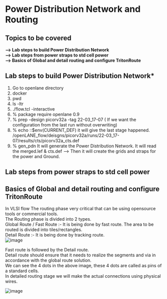 # Power Distribution Network and Routing  
##  Topics to be covered
**--> Lab steps to build Power Distribution Network**   
**--> Lab steps from power straps to std cell power**    
**--> Basics of Global and detail routing and configure TritonRoute**



## Lab steps to build Power Distribution Network*

1. Go to openlane directory
2. docker     
3. pwd   
4. ls -ltr   
5. ./flow.tcl -interactive    
6. % package require openlane 0.9    
7. % prep -design picorv32a -tag 22-03_17-07  ( If we want the configuration from the last run without overwriting)    
8. % echo ::$env(CURRENT_DEF)   it will give the last stage happened.  
     /openLANE_flow/deisgns/picorv32a/runs/22-03_17-07/results/cts/picorv32a_cts.def 
9. % gen_pdn    It will generate the Power Distribution Network. It will read the merged.lef & cts.def --> Then it will create the grids and straps for the power and Ground.   

## Lab steps from power straps to std cell power  



## Basics of Global and detail routing and configure TritonRoute  

In VLSI flow The routing phase very critical that can be using opensource tools or commercial tools.  
The Routing phase is divided into 2 types.  
Global Route / Fast Route :- It is being done by fast route. The area to be routed is divided into tiles/rectangles.  
Detail Route :- It is being done by tracking route.  
![image](https://github.com/Gayathri4801/NASSCOM-VSD-IAT/assets/163323618/64622aad-8671-48c2-a38e-69ae89dd70b6)

Fast route is followed by the Detail route.  
Detail route should ensure that it needs to realize the segments and via in accordance with the global route solution.  
We can see the 4 dots in the above image, these 4 dots are called as pins of a standard cells.  
In detailed routing stage we will make the actual connections using physical wires.  

![image](https://github.com/Gayathri4801/NASSCOM-VSD-IAT/assets/163323618/14940b12-4e98-426e-9e9d-40d4419944ea)

